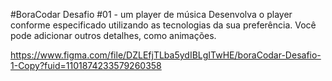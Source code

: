 #BoraCodar
Desafio #01 - um player de música
Desenvolva o player conforme especificado utilizando as tecnologias da sua preferência. Você pode adicionar outros detalhes, como animações.

https://www.figma.com/file/DZLEfjTLba5ydIBLgITwHE/boraCodar-Desafio-1-Copy?fuid=1101874233579260358
